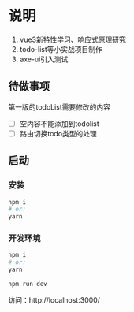 # 说明
1. vue3新特性学习、响应式原理研究
2. todo-list等小实战项目制作
3. axe-ui引入测试

## 待做事项
第一版的todoList需要修改的内容
- [ ] 空内容不能添加到todolist
- [ ] 路由切换todo类型的处理

## 启动
### 安装
```sh
npm i
# or: 
yarn
```
### 开发环境
```sh
npm i
# or: 
yarn

npm run dev
```
访问：http://localhost:3000/